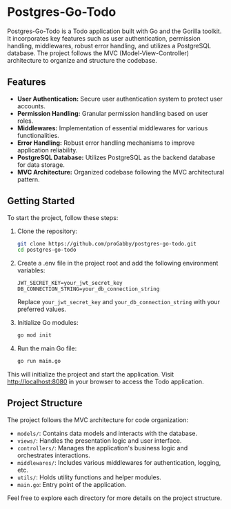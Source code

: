 # Postgres-Go-Todo

Postgres-Go-Todo is a Todo application built with Go and the Gorilla toolkit. It incorporates key features such as user authentication, permission handling, middlewares, robust error handling, and utilizes a PostgreSQL database. The project follows the MVC (Model-View-Controller) architecture to organize and structure the codebase.

## Features

- **User Authentication:** Secure user authentication system to protect user accounts.
- **Permission Handling:** Granular permission handling based on user roles.
- **Middlewares:** Implementation of essential middlewares for various functionalities.
- **Error Handling:** Robust error handling mechanisms to improve application reliability.
- **PostgreSQL Database:** Utilizes PostgreSQL as the backend database for data storage.
- **MVC Architecture:** Organized codebase following the MVC architectural pattern.

## Getting Started

To start the project, follow these steps:

1. Clone the repository:

   ```bash
   git clone https://github.com/proGabby/postgres-go-todo.git
   cd postgres-go-todo
   ```

2. Create a .env file in the project root and add the following environment variables:

    ```env
    JWT_SECRET_KEY=your_jwt_secret_key
    DB_CONNECTION_STRING=your_db_connection_string
    ```

    Replace `your_jwt_secret_key` and `your_db_connection_string` with your preferred values.
   

3. Initialize Go modules:

   ```bash
   go mod init
   ```

4. Run the main Go file:

   ```bash
   go run main.go
   ```

This will initialize the project and start the application. Visit [http://localhost:8080](http://localhost:8080) in your browser to access the Todo application.

## Project Structure

The project follows the MVC architecture for code organization:

- `models/`: Contains data models and interacts with the database.
- `views/`: Handles the presentation logic and user interface.
- `controllers/`: Manages the application's business logic and orchestrates interactions.
- `middlewares/`: Includes various middlewares for authentication, logging, etc.
- `utils/`: Holds utility functions and helper modules.
- `main.go`: Entry point of the application.

Feel free to explore each directory for more details on the project structure.
